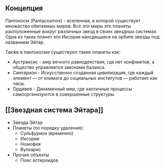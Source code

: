 ## Концепция
Пантокосм (Pantacosmos) - вселенная, в которой существует множество обитаемых миров. Все эти миры это планеты расположенные вокруг различных звезд в своих звездных системах. Одна из таких планет это Иксория находящаяся на орбите звезды под названием Эйтар.

Также в пантокосме существуют такие планеты как:
- Аустраксис - мир вечного равноденствия, где нет конфликтов, а общество управляется законами баланса.
- Синтарион - Искусственно созданная цивилизация, где каждый элемент — от климата до социальных институтов — работает как часы.
- Ордивея - Динамичный мир, где хаотичные процессы самоорганизуются в совершенные структуры.

## [[Звездная система Эйтара]]
 - Звезда Эйтар
 - Планеты (по порядку удаления):
	 - Сульфурион (временно)
	 - Иксория
	 - Номофея
	 - Вулкарис
 - Прочие объекты
	 - Пояс астероидов